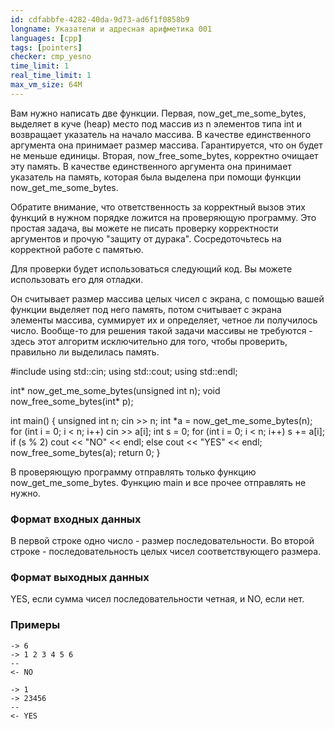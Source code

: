 ```yaml
---
id: cdfabbfe-4282-40da-9d73-ad6f1f0858b9
longname: Указатели и адресная арифметика 001
languages: [cpp]
tags: [pointers]
checker: cmp_yesno
time_limit: 1
real_time_limit: 1
max_vm_size: 64M
---
```


Вам нужно написать две функции. 
Первая, now_get_me_some_bytes, выделяет в куче (heap) место под массив из n элементов типа int и возвращает указатель на начало массива. В качестве единственного аргумента она принимает размер массива. Гарантируется, что он будет не меньше единицы.
Вторая, now_free_some_bytes, корректно очищает эту память. В качестве единственного аргумента она принимает указатель на память, которая была выделена при помощи функции now_get_me_some_bytes. 

Обратите внимание, что ответственность за корректный вызов этих функций в нужном порядке ложится на проверяющую программу. Это простая задача, вы можете не писать проверку корректности аргументов и прочую "защиту от дурака". Сосредоточьтесь на корректной работе с памятью.

Для проверки будет использоваться следующий код. Вы можете использовать его для отладки. 

Он считывает размер массива целых чисел с экрана, с помощью вашей функции выделяет под него память, потом считывает с экрана элементы массива, суммирует их и определяет, четное ли получилось число. Вообще-то для решения такой задачи массивы не требуются - здесь этот алгоритм исключительно для того, чтобы проверить, правильно ли выделилась память.

#include <iostream>
using std::cin;
using std::cout;
using std::endl;

int* now_get_me_some_bytes(unsigned int n);
void now_free_some_bytes(int* p);

int main() {
    unsigned int n;
    cin >> n;
    int *a = now_get_me_some_bytes(n);
    for (int i = 0; i < n; i++)
        cin >> a[i];
    int s = 0;
    for (int i = 0; i < n; i++)
        s += a[i];
    if (s % 2)
        cout << "NO" << endl;
    else 
        cout << "YES" << endl;
    now_free_some_bytes(a);
    return 0;
}

В проверяющую программу отправлять только функцию now_get_me_some_bytes. Функцию main и все прочее отправлять не нужно.

### Формат входных данных

В первой строке одно число - размер последовательности.
Во второй строке - последовательность целых чисел соответствующего размера.

### Формат выходных данных

YES, если сумма чисел последовательности четная, и NO, если нет.

### Примеры

```
-> 6
-> 1 2 3 4 5 6
--
<- NO
```

```
-> 1
-> 23456
--
<- YES
```


